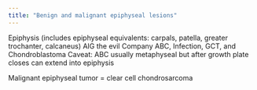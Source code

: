 ```yaml
---
title: "Benign and malignant epiphyseal lesions"
---
```

Epiphysis (includes epiphyseal equivalents: carpals, patella, greater trochanter, calcaneus)
AIG the evil Company
ABC, Infection, GCT, and Chondroblastoma
Caveat: ABC usually metaphyseal but after growth plate closes can extend into epiphysis

Malignant epiphyseal tumor = clear cell chondrosarcoma

